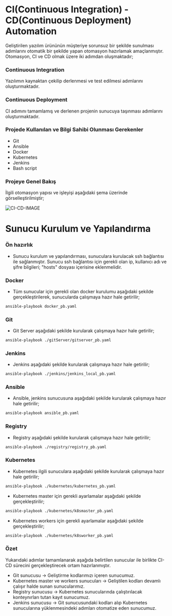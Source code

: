 # CI(Continuous Integration) - CD(Continuous Deployment) Automation
Geliştirilen yazılım ürününün müşteriye sorunsuz bir şekilde sunulması adımlarını otomatik bir şekilde yapan otomasyon hazırlamak amaçlanmıştır. Otomasyon, CI ve CD olmak üzere iki adımdan oluşmaktadır;

### Continuous Integration 
Yazılımın kaynaktan çekilip derlenmesi ve test edilmesi adımlarını oluşturmaktadır.

### Continuous Deployment
CI adımını tamamlamış ve derlenen projenin sunucuya taşınması adımlarını oluşturmaktadır.

### Projede Kullanılan ve Bilgi Sahibi Olunması Gerekenler
- Git
- Ansible
- Docker
- Kubernetes
- Jenkins
- Bash script

### Projeye Genel Bakış
İlgili otomasyon yapısı ve işleyişi aşağıdaki şema üzerinde görselleştirilmiştir;

![CI-CD-IMAGE](https://user-images.githubusercontent.com/16361055/107851032-c8607580-6e17-11eb-9aee-8b8e3eea5472.jpg)


# Sunucu Kurulum ve Yapılandırma

### Ön hazırlık
- Sunucu kurulum ve yapılandırması, sunuculara kurulacak ssh bağlantısı ile sağlanmıştır. Sunucu ssh bağlantısı için gerekli olan ip, kullanıcı adı ve şifre bilgileri; "hosts" dosyası içerisine eklenmelidir.

### Docker

- Tüm sunucular için gerekli olan docker kurulumu aşağıdaki şekilde gerçekleştirilerek, sunucularda çalışmaya hazır hale getirilir;
```bash
ansible-playbook docker_pb.yaml
```

### Git
- Git Server aşağıdaki şekilde kurularak çalışmaya hazır hale getirilir;
```bash
ansible-playbook ./gitServer/gitserver_pb.yaml
```

### Jenkins
- Jenkins aşağıdaki şekilde kurularak çalışmaya hazır hale getirilir;
```bash
ansible-playbook ./jenkins/jenkins_local_pb.yaml
```

### Ansible
- Ansible, jenkins sunucusuna aşağıdaki şekilde kurularak çalışmaya hazır hale getirilir;
```bash
ansible-playbook ansible_pb.yaml
```

### Registry
- Registry aşağıdaki şekilde kurularak çalışmaya hazır hale getirilir;
```bash
ansible-playbook ./registry/registry_pb.yaml
```

### Kubernetes
- Kubernetes ilgili sunuculara aşağıdaki şekilde kurularak çalışmaya hazır hale getirilir;
```bash
ansible-playbook ./kubernetes/kubernetes_pb.yaml
```

- Kubernetes master için gerekli ayarlamalar aşağıdaki şekilde gerçekleştirilir;
```bash
ansible-playbook ./kubernetes/k8smaster_pb.yaml
```

- Kubernetes workers için gerekli ayarlamalar aşağıdaki şekilde gerçekleştirilir;
```bash
ansible-playbook ./kubernetes/k8sworker_pb.yaml
```

### Özet
Yukarıdaki adımlar tamamlanarak aşağıda belirtilen sunucular ile birlikte CI-CD sürecini gerçekleştirecek ortam hazırlanmıştır.
  - Git sunucusu -> Geliştirme kodlarımızı içeren sunucumuz.
  - Kubernetes master ve workers sunucuları -> Geliştilen kodları devamlı çalışır halde sunan sunucularımız.
  - Registry sunucusu -> Kubernetes sunucularında çalıştırılacak konteynırları tutan kayıt sunucumuz.
  - Jenkins sunucusu -> Git sunucusundaki kodları alıp Kubernetes sunucularına yüklenmesindeki adımları otomatize eden sunucumuz.

